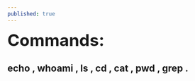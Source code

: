 ```yaml
---
published: true
---
```

<span style=" font-size:37px;"> **Commands:** </span><br/>
## echo , whoami , ls , cd , cat , pwd , grep .